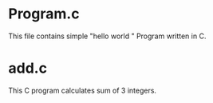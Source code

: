 # Program.c

This file contains simple "hello world " Program written in C.

# add.c
This C program calculates sum of 3 integers. 


